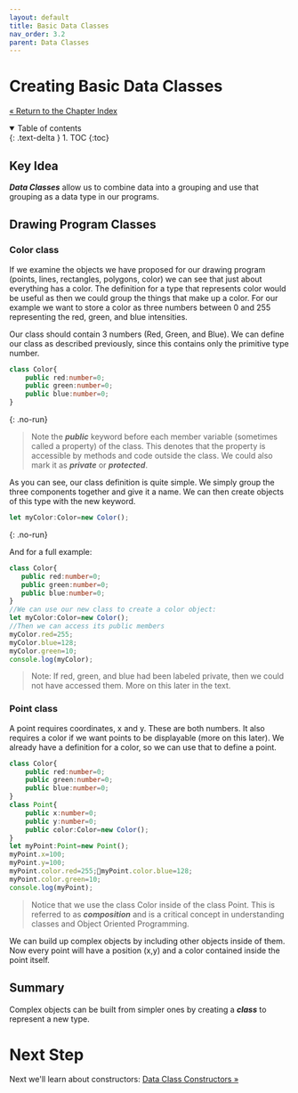 ```yaml
---
layout: default
title: Basic Data Classes
nav_order: 3.2
parent: Data Classes
---
```


# Creating Basic Data Classes
[&laquo; Return to the Chapter Index](index.md)

<details open markdown="block">
  <summary>
    Table of contents
  </summary>
  {: .text-delta }
1. TOC
{:toc}
</details>

## Key Idea
***Data Classes*** allow us to combine data into a grouping and use that grouping as a data type in our programs.

## Drawing Program Classes
### Color class
If we examine the objects we have proposed for our drawing program (points, lines, rectangles, polygons, color) we can see that just about everything has a color.  The definition for a type that represents color would be useful as then we could group the things that make up a color.  For our example we want to store a color as three numbers between 0 and 255 representing the red, green, and blue intensities.  

Our class should contain 3 numbers (Red, Green, and Blue).  We can define our class as described previously, since this contains only the primitive type number.

```typescript
class Color{
	public red:number=0;
	public green:number=0;
	public blue:number=0;
}
```
{: .no-run}

> Note the ***public*** keyword before each member variable (sometimes called a property) of the class.  This denotes that the property is accessible by methods and code outside the class.  We could also mark it as ***private*** or ***protected***.

As you can see, our class definition is quite simple.  We simply group the three components together and give it a name.  We can then create objects of this type with the new keyword.

```typescript
let myColor:Color=new Color();
```
{: .no-run}

And for a full example:
```typescript
class Color{
   public red:number=0;
   public green:number=0;
   public blue:number=0;
}
//We can use our new class to create a color object:
let myColor:Color=new Color();
//Then we can access its public members
myColor.red=255;
myColor.blue=128;
myColor.green=10;
console.log(myColor);
```
> Note: If red, green, and blue had been labeled private, then we could not have accessed them.  More on this later in the text.

### Point class
A point requires coordinates, x and y.  These are both numbers.  It also requires a color if we want points to be displayable (more on this later).  We already have a definition for a color, so we can use that to define a point.
```typescript
class Color{
	public red:number=0;
	public green:number=0;
	public blue:number=0;
}
class Point{
	public x:number=0;
	public y:number=0;
	public color:Color=new Color();
}
let myPoint:Point=new Point();
myPoint.x=100;
myPoint.y=100;
myPoint.color.red=255;myPoint.color.blue=128;
myPoint.color.green=10;
console.log(myPoint);
```
> Notice that we use the class Color inside of the class Point.  This is referred to as ***composition*** and is a critical concept in understanding classes and Object Oriented Programming.

We can build up complex objects by including other objects inside of them.  Now every point will have a position (x,y) and a color contained inside the point itself.


## Summary
Complex objects can be built from simpler ones by creating a ***class*** to represent a new type.

# Next Step

Next we'll learn about constructors: [Data Class Constructors &raquo;](constructors.md)